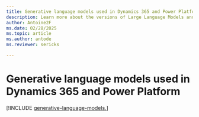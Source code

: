 ```yaml
---
title: Generative language models used in Dynamics 365 and Power Platform
description: Learn more about the versions of Large Language Models and other Generative Language Models used in Dynamics 365 and Power Platform.
author: Antoine2F 
ms.date: 02/28/2025
ms.topic: article
ms.author: antode
ms.reviewer: sericks

---
```


# Generative language models used in Dynamics 365 and Power Platform

[!INCLUDE [generative-language-models.](~/../shared-content/shared/generative-language-models.md)]
